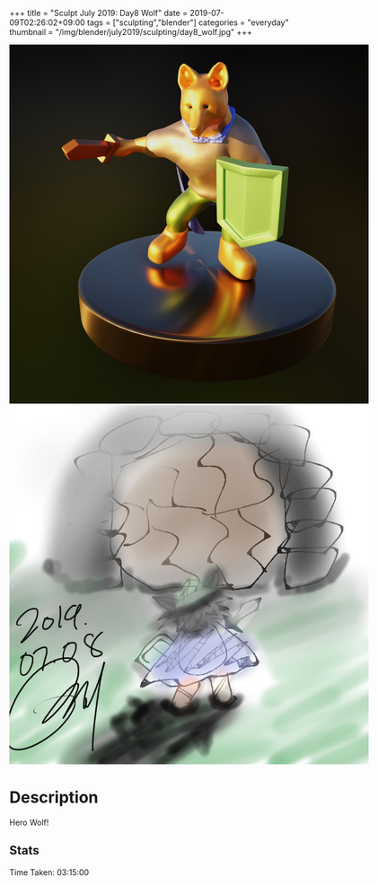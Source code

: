 +++
title = "Sculpt July 2019: Day8 Wolf"
date = 2019-07-09T02:26:02+09:00
tags = ["sculpting","blender"]
categories = "everyday"
thumbnail = "/img/blender/july2019/sculpting/day8_wolf.jpg"
+++

<div class="image">
<img src="/img/blender/july2019/sculpting/day8_wolf.jpg" style="max-width: 640px;">
<img src="/img/blender/july2019/drawing/day8_wolf_conceptArt.jpg" style="max-width: 640px;">
</div>

# Description

Hero Wolf!

## Stats

Time Taken: 03:15:00